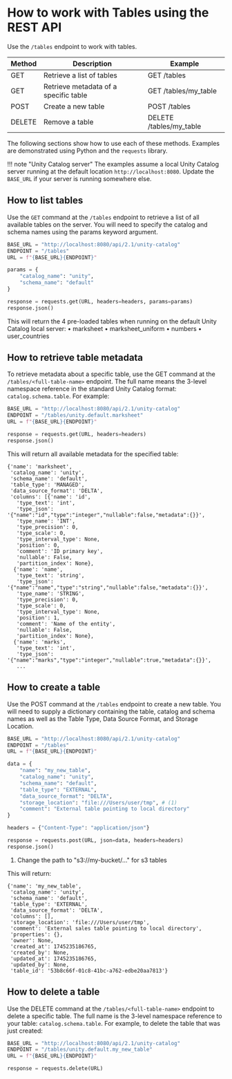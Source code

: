 # How to work with Tables using the REST API

Use the `/tables` endpoint to work with tables.

| Method | Description                           | Example                 |
| ------ | ------------------------------------- | ----------------------- |
| GET    | Retrieve a list of tables             | GET /tables             |
| GET    | Retrieve metadata of a specific table | GET /tables/my_table    |
| POST   | Create a new table                    | POST /tables            |
| DELETE | Remove a table                        | DELETE /tables/my_table |

The following sections show how to use each of these methods. Examples are demonstrated using Python and the `requests` library.

<!-- prettier-ignore -->
!!! note "Unity Catalog server"
    The examples assume a local Unity Catalog server running at the default location `http://localhost:8080`. Update the `BASE_URL` if your server is running somewhere else.

## How to list tables

Use the `GET` command at the `/tables` endpoint to retrieve a list of all available tables on the server. You will need to specify the catalog and schema names using the params keyword argument.

```python
BASE_URL = "http://localhost:8080/api/2.1/unity-catalog"
ENDPOINT = "/tables"
URL = f"{BASE_URL}{ENDPOINT}"

params = {
    "catalog_name": "unity",
    "schema_name": "default"
}

response = requests.get(URL, headers=headers, params=params)
response.json()
```

This will return the 4 pre-loaded tables when running on the default Unity Catalog local server:
• marksheet
• marksheet_uniform
• numbers
• user_countries

## How to retrieve table metadata

To retrieve metadata about a specific table, use the GET command at the `/tables/<full-table-name>` endpoint. The full name means the 3-level namespace reference in the standard Unity Catalog format: `catalog.schema.table`. For example:

```python
BASE_URL = "http://localhost:8080/api/2.1/unity-catalog"
ENDPOINT = "/tables/unity.default.marksheet"
URL = f"{BASE_URL}{ENDPOINT}"

response = requests.get(URL, headers=headers)
response.json()
```

This will return all available metadata for the specified table:

```
{'name': 'marksheet',
 'catalog_name': 'unity',
 'schema_name': 'default',
 'table_type': 'MANAGED',
 'data_source_format': 'DELTA',
 'columns': [{'name': 'id',
   'type_text': 'int',
   'type_json': '{"name":"id","type":"integer","nullable":false,"metadata":{}}',
   'type_name': 'INT',
   'type_precision': 0,
   'type_scale': 0,
   'type_interval_type': None,
   'position': 0,
   'comment': 'ID primary key',
   'nullable': False,
   'partition_index': None},
  {'name': 'name',
   'type_text': 'string',
   'type_json': '{"name":"name","type":"string","nullable":false,"metadata":{}}',
   'type_name': 'STRING',
   'type_precision': 0,
   'type_scale': 0,
   'type_interval_type': None,
   'position': 1,
   'comment': 'Name of the entity',
   'nullable': False,
   'partition_index': None},
  {'name': 'marks',
   'type_text': 'int',
   'type_json': '{"name":"marks","type":"integer","nullable":true,"metadata":{}}',
   ...
```

## How to create a table

Use the POST command at the `/tables` endpoint to create a new table. You will need to supply a dictionary containing the table, catalog and schema names as well as the Table Type, Data Source Format, and Storage Location.

```python
BASE_URL = "http://localhost:8080/api/2.1/unity-catalog"
ENDPOINT = "/tables"
URL = f"{BASE_URL}{ENDPOINT}"

data = {
    "name": "my_new_table",
    "catalog_name": "unity",
    "schema_name": "default",
    "table_type": "EXTERNAL",
    "data_source_format": "DELTA",
    "storage_location": "file:///Users/user/tmp", # (1)
    "comment": "External table pointing to local directory"
}

headers = {"Content-Type": "application/json"}

response = requests.post(URL, json=data, headers=headers)
response.json()
```

1. Change the path to "s3://my-bucket/..." for s3 tables

This will return:

```
{'name': 'my_new_table',
 'catalog_name': 'unity',
 'schema_name': 'default',
 'table_type': 'EXTERNAL',
 'data_source_format': 'DELTA',
 'columns': [],
 'storage_location': 'file:///Users/user/tmp',
 'comment': 'External sales table pointing to local directory',
 'properties': {},
 'owner': None,
 'created_at': 1745235186765,
 'created_by': None,
 'updated_at': 1745235186765,
 'updated_by': None,
 'table_id': '53b8c66f-01c8-41bc-a762-edbe20aa7813'}
```

## How to delete a table

Use the DELETE command at the `/tables/<full-table-name>` endpoint to delete a specific table. The full name is the 3-level namespace reference to your table: `catalog.schema.table`. For example, to delete the table that was just created:

```python
BASE_URL = "http://localhost:8080/api/2.1/unity-catalog"
ENDPOINT = "/tables/unity.default.my_new_table"
URL = f"{BASE_URL}{ENDPOINT}"

response = requests.delete(URL)
```
